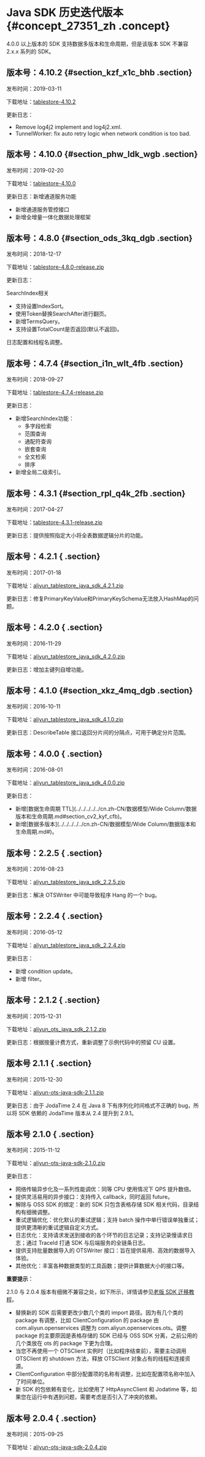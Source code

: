 # Java SDK 历史迭代版本 {#concept_27351_zh .concept}

4.0.0 以上版本的 SDK 支持数据多版本和生命周期，但是该版本 SDK 不兼容 2.x.x 系列的 SDK。

## 版本号：4.10.2 {#section_kzf_x1c_bhb .section}

发布时间：2019-03-11

下载地址：[tablestore-4.10.2](http://docs-aliyun.cn-hangzhou.oss.aliyun-inc.com/assets/attach/108096/cn_zh/1552274752739/tablestore-4.10.2-release.zip)

更新日志：

-   Remove log4j2 implement and log4j2.xml.
-   TunnelWorker: fix auto retry logic when network condition is too bad.

## 版本号：4.10.0 {#section_phw_ldk_wgb .section}

发布时间：2019-02-20

下载地址：[tablestore-4.10.0](http://docs-aliyun.cn-hangzhou.oss.aliyun-inc.com/assets/attach/108096/cn_zh/1550713343909/tablestore-4.10.0-release.zip)

更新日志：新增通道服务功能

-   新增通道服务管控接口
-   新增全增量一体化数据处理框架

## 版本号：4.8.0 {#section_ods_3kq_dgb .section}

发布时间：2018-12-17

下载地址：[tablestore-4.8.0-release.zip](http://docs-aliyun.cn-hangzhou.oss.aliyun-inc.com/assets/attach/97272/cn_zh/1545014781181/tablestore-4.8.0-release.zip)

更新日志：

SearchIndex相关

-   支持设置IndexSort。
-   使用Token替换SearchAfter进行翻页。
-   新增TermsQuery。
-   支持设置TotalCount是否返回\(默认不返回\)。

日志配置和线程名调整。

## 版本号：4.7.4 {#section_i1n_wlt_4fb .section}

发布时间：2018-09-27

下载地址：[tablestore-4.7.4-release.zip](http://docs-aliyun.cn-hangzhou.oss.aliyun-inc.com/assets/attach/86690/cn_zh/1540433142084/tablestore-4.7.4-release.zip)

更新日志：

-   新增SearchIndex功能：
    -   多字段检索
    -   范围查询
    -   通配符查询
    -   嵌套查询
    -   全文检索
    -   排序
-   新增全局二级索引。

## 版本号：4.3.1 {#section_rpl_q4k_2fb .section}

发布时间：2017-04-27

下载地址：[tablestore-4.3.1-release.zip](https://repo.maven.apache.org/maven2/com/aliyun/openservices/tablestore/4.3.1/tablestore-4.3.1-release.zip) 

更新日志：提供按照指定大小将全表数据逻辑分片的功能。

## 版本号：4.2.1 { .section}

发布时间：2017-01-18

下载地址：[aliyun\_tablestore\_java\_sdk\_4.2.1.zip](https://docs-aliyun.cn-hangzhou.oss.aliyun-inc.com/assets/attach/43005/cn_zh/1484715297472/tablestore-4.2.1.zip) 

更新日志：修复PrimaryKeyValue和PrimaryKeySchema无法放入HashMap的问题。

## 版本号：4.2.0 { .section}

发布时间：2016-11-29

下载地址：[aliyun\_tablestore\_java\_sdk\_4.2.0.zip](https://docs-aliyun.cn-hangzhou.oss.aliyun-inc.com/assets/attach/43005/cn_zh/1480417507212/tablestore-4.2.0.zip) 

更新日志：增加主键列自增功能。

## 版本号：4.1.0 {#section_xkz_4mq_dgb .section}

发布时间：2016-10-11

下载地址：[aliyun\_tablestore\_java\_sdk\_4.1.0.zip](https://docs-aliyun.cn-hangzhou.oss.aliyun-inc.com/assets/attach/43005/cn_zh/1476171171854/aliyun_tablestore_java_sdk_4.1.0.zip) 

更新日志：DescribeTable 接口返回分片间的分隔点，可用于确定分片范围。

## 版本号：4.0.0 { .section}

发布时间：2016-08-01

下载地址：[aliyun\_tablestore\_java\_sdk\_4.0.0.zip](https://docs-aliyun.cn-hangzhou.oss.aliyun-inc.com/assets/attach/43005/cn_zh/1470024227102/aliyun_tablestore_java_sdk_4.0.0.zip) 

更新日志：

-   新增[数据生命周期 TTL](../../../../../cn.zh-CN/数据模型/Wide Column/数据版本和生命周期.md#section_cv2_kyf_cfb)。
-   新增[数据多版本](../../../../../cn.zh-CN/数据模型/Wide Column/数据版本和生命周期.md#)。

## 版本号：2.2.5 { .section}

发布时间：2016-08-23

下载地址：[aliyun\_tablestore\_java\_sdk\_2.2.5.zip](https://docs-aliyun.cn-hangzhou.oss.aliyun-inc.com/assets/attach/27351/cn_zh/1471922334342/ots-public-2.2.5-release.zip) 

更新日志：解决 OTSWriter 中可能导致程序 Hang 的一个 bug。

## 版本号：2.2.4 { .section}

发布时间：2016-05-12

下载地址：[aliyun\_tablestore\_java\_sdk\_2.2.4.zip](https://docs-aliyun.cn-hangzhou.oss.aliyun-inc.com/assets/attach/31713/cn_zh/1463131862644/aliyun-ots-java-sdk-2.2.4.zip) 

更新日志：

-   新增 condition update。
-   新增 filter。

## 版本号：2.1.2 { .section}

发布时间：2015-12-31

下载地址：[aliyun\_ots\_java\_sdk\_2.1.2.zip](https://ots-public-sdk.oss-cn-hangzhou.aliyuncs.com/aliyun-ots-java-sdk-2.1.2.zip) 

更新日志：根据按量计费方式，重新调整了示例代码中的预留 CU 设置。

## 版本号 2.1.1 { .section}

发布时间：2015-12-30

下载地址：[aliyun-ots-java-sdk-2.1.1.zip](https://ots-public-sdk.oss-cn-hangzhou.aliyuncs.com/aliyun-ots-java-sdk-2.1.1.zip) 

更新日志：由于 JodaTime 2.4 在 Java 8 下有序列化时间格式不正确的 bug，所以将 SDK 依赖的 JodaTime 版本从 2.4 提升到 2.9.1。

## 版本号 2.1.0 { .section}

发布时间：2015-11-12

下载地址：[aliyun-ots-java-sdk-2.1.0.zip](https://ots-public-sdk.oss-cn-hangzhou.aliyuncs.com/aliyun-ots-java-sdk-2.1.zip) 

更新日志：

-   网络传输异步化及一系列性能调优：同等 CPU 使用情况下 QPS 提升数倍。
-   提供灵活易用的异步接口：支持传入 callback，同时返回 future。
-   解除与 OSS SDK 的绑定：新的 SDK 只包含表格存储 SDK 相关代码，目录结构有细微调整。
-   重试逻辑优化：优化默认的重试逻辑；支持 batch 操作中单行错误单独重试；提供更清晰的重试逻辑自定义方式。
-   日志优化：支持请求发送到接收的各个环节的日志记录；支持记录慢请求日志；通过 TraceId 打通 SDK 与后端服务的全链条日志。
-   提供支持批量数据导入的 OTSWriter 接口：旨在提供易用、高效的数据导入体验。
-   其他优化：丰富各种数据类型的工具函数；提供计算数据大小的接口等。

**重要提示**：

2.1.0 与 2.0.4 版本有细微不兼容之处，如下所示，详情请参见[老版 SDK 迁移教程](https://bbs.aliyun.com/read/262897.html)。

-   替换新的 SDK 后需要更改少数几个类的 import 路径。因为有几个类的 package 有调整，比如 ClientConfiguration 的 package 由 com.aliyun.openservices 调整为 com.aliyun.openservices.ots。调整 package 的主要原因是表格存储的 SDK 已经与 OSS SDK 分离，之前公用的几个类放在 ots 的 package 下更为合理。
-   当您不再使用一个 OTSClient 实例时（比如程序结束前），需要主动调用 OTSClient 的 shutdown 方法，释放 OTSClient 对象占有的线程和连接资源。
-   ClientConfiguration 中部分配置项的名称有调整，比如在配置项名称中加入了时间单位。
-   新 SDK 的包依赖有变化，比如使用了 HttpAsyncClient 和 Jodatime 等，如果您在运行中有遇到问题，需要考虑是否引入了冲突的依赖。

## 版本号 2.0.4 { .section}

发布时间：2015-09-25

下载地址：[aliyun-ots-java-sdk-2.0.4.zip](https://ots-public-sdk.oss-cn-hangzhou.aliyuncs.com/aliyun-openservices-OTS-2.0.4.zip) 

